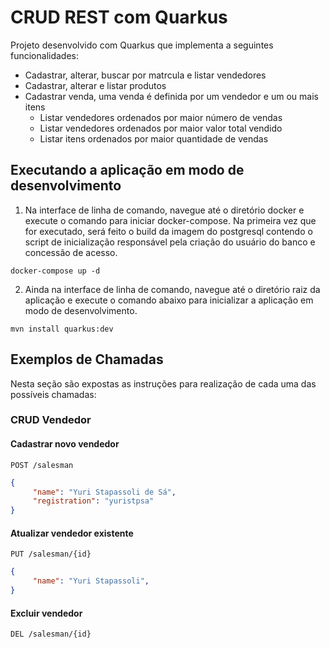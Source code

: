 # CRUD REST com Quarkus

Projeto desenvolvido com Quarkus que implementa a seguintes funcionalidades:

- Cadastrar, alterar, buscar por matrcula e listar vendedores
- Cadastrar, alterar e listar produtos
- Cadastrar venda, uma venda é definida por um vendedor e um ou mais itens
  - Listar vendedores ordenados por maior número de vendas
  - Listar vendedores ordenados por maior valor total vendido
  - Listar itens ordenados por maior quantidade de vendas

## Executando a aplicação em modo de desenvolvimento

1. Na interface de linha de comando, navegue até o diretório docker e execute o comando para iniciar docker-compose. Na primeira vez que for executado, será feito o build da imagem do postgresql contendo o script de inicialização responsável pela criação do usuário do banco e concessão de acesso.

```shell script
docker-compose up -d
```

2. Ainda na interface de linha de comando, navegue até o diretório raiz da aplicação e execute o comando abaixo para inicializar a aplicação em modo de desenvolvimento.

```shell script
mvn install quarkus:dev
```

## Exemplos de Chamadas

Nesta seção são expostas as instruções para realização de cada uma das possíveis chamadas:

### CRUD Vendedor

#### Cadastrar novo vendedor

`POST /salesman`

```json
{
	 "name": "Yuri Stapassoli de Sá",
	 "registration": "yuristpsa"
}
```
#### Atualizar vendedor existente

`PUT /salesman/{id}`

```json
{
	 "name": "Yuri Stapassoli",
}
```

#### Excluir vendedor

`DEL /salesman/{id}`

